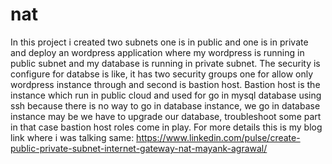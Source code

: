 # nat
In this project i created two subnets one is in public and one is in private and deploy an wordpress application where my wordpress is running in public subnet and my database is running in private subnet. 
The security is configure for databse is like, it has two security groups one for allow only wordpress instance through and second is bastion host. Bastion host is the instance which run in public cloud and used for go in mysql database using ssh because there is no way to go in database instance, we go in database instance may be we have to upgrade our database, troubleshoot some part in that case bastion host roles come in play.
For more details this is my blog link where i was talking same:
https://www.linkedin.com/pulse/create-public-private-subnet-internet-gateway-nat-mayank-agrawal/
